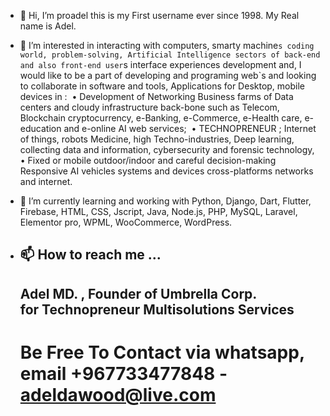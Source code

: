- 👋 Hi, I’m proadel this is my First username ever since 1998. My Real name is Adel.
- 👀 I’m interested in interacting with computers, smarty machine`s coding world, problem-solving, Artificial Intelligence sectors of back-end and also front-end user`s interface experiences development and, I would like to be a part of developing and programing web`s and looking to collaborate in software and tools, Applications for Desktop, mobile devices in :  • Development of Networking Business farms of Data centers and cloudy infrastructure back-bone such as Telecom, Blockchain cryptocurrency, e-Banking, e-Commerce, e-Health care, e-education and e-online AI web services;  • TECHNOPRENEUR ; Internet of things, robots Medicine, high Techno-industries, Deep learning, collecting data and information, cybersecurity and forensic technology,  • Fixed or mobile outdoor/indoor and careful decision-making Responsive AI vehicles systems and devices cross-platforms networks and internet.
- 🌱 I’m currently learning and working with Python, Django, Dart, Flutter, Firebase, HTML, CSS, Jscript, Java, Node.js, PHP, MySQL, Laravel, Elementor pro, WPML, WooCommerce, WordPress. 


- 📫 How to reach me ...
  ------------------------------------------
  Adel MD. , Founder of Umbrella Corp.
  <br> for Technopreneur Multisolutions Services 
  ------------------------------------------
  Be Free To Contact via whatsapp, email
  +967733477848 - adeldawood@live.com
  ==========================================

<!---
proadel/proadel is a ✨ special ✨ repository because its `README.md` (this file) appears on your GitHub profile.
You can click the Preview link to take a look at your changes.
--->
